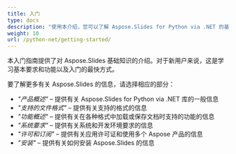 ```yaml
---
title: 入门
type: docs
description: "使用本介绍，您可以了解 Aspose.Slides for Python via .NET 的基本知识，从而开始实现 Aspose.Slides 为您的业务带来的价值。"
weight: 10
url: /python-net/getting-started/
---
```


本入门指南提供了对 Aspose.Slides 基础知识的介绍。对于新用户来说，这是学习基本要求和功能以及入门的最快方式。

要了解更多有关 Aspose.Slides 的信息，请选择相应的部分：

- *"产品概述"* – 提供有关 Aspose.Slides for Python via .NET 库的一般信息
- *"支持的文件格式"* – 提供有关支持的格式的信息
- *"功能概述"* – 提供有关在各种格式中加载或保存文档时支持的功能的信息
- *"系统要求"* – 提供有关系统和开发环境要求的信息
- *"许可和订阅"* – 提供有关应用许可证和使用多个 Aspose 产品的信息
- *"安装"* – 提供有关如何安装 Aspose.Slides 的信息